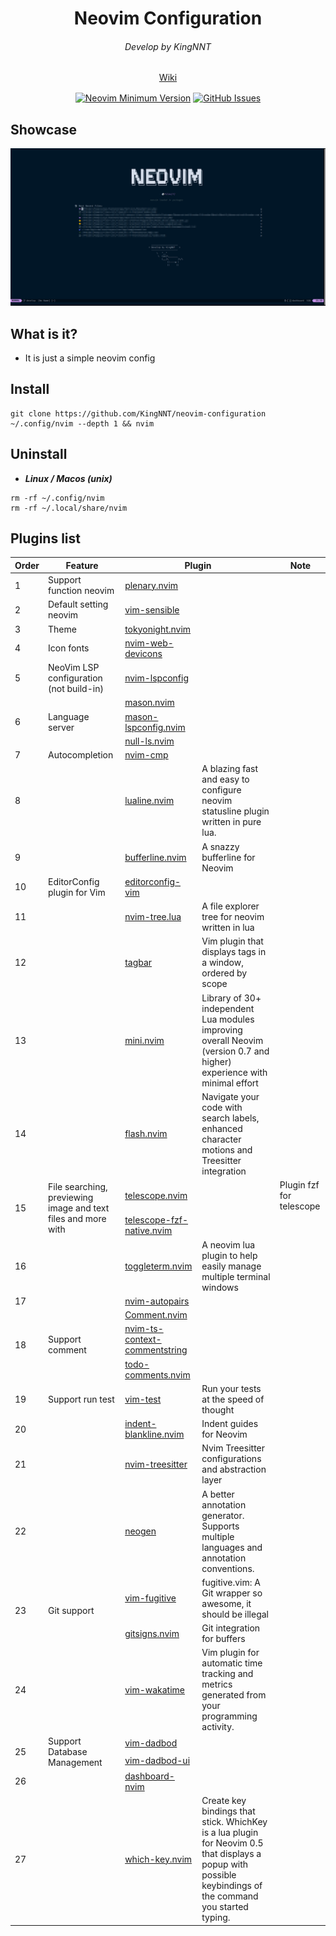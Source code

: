 <h1 align="center">Neovim Configuration</h1>

<div align="center">
  <h6 align="center">Develop by KingNNT</h6>
</div> 

<div align="center" style="margin-bottom: 16px">
	<a href="https://github.com/KingNNT/neovim-configuration/wiki">
    Wiki
  </a>
</div> 

<div align="center">

[![Neovim Minimum Version](https://img.shields.io/badge/Neovim-0.9.1-blueviolet.svg?style=flat-square&logo=Neovim&color=90E59A&logoColor=white)](https://github.com/neovim/neovim)
[![GitHub Issues](https://img.shields.io/github/issues/KingNNT/KingNNT.svg?style=flat-square&label=Issues&color=d77982)](https://github.com/KingNNT/neovim-configuration)
</div>

## Showcase

![neovim-dashboard-image](./images/neovim_1.png?raw=true)

## What is it?

- It is just a simple neovim config


## Install
```
git clone https://github.com/KingNNT/neovim-configuration ~/.config/nvim --depth 1 && nvim

```

## Uninstall

- ***Linux / Macos (unix)***

```
rm -rf ~/.config/nvim
rm -rf ~/.local/share/nvim

```


## Plugins list
<table>
  <thead>
    <tr>
      <th colspan="1">Order</th>
      <th colspan="1">Feature</th>
      <th colspan="2">Plugin</th>
      <th colspan="1">Note</th>
    </tr>
  </thead>
  <tbody>
    <tr>
      <td>1</td>
      <td>Support function neovim </td>
      <td>
        <a href="https://github.com/nvim-lua/plenary.nvim">plenary.nvim</a>
      </td>
      <td></td>
      <td></td>
    </tr>
    <tr>
      <td>2</td>
      <td>Default setting neovim</td>
      <td>
        <a href="https://github.com/tpope/vim-sensible">vim-sensible</a>
      </td>
      <td></td>
      <td></td>
    </tr>
    <tr>
      <td>3</td>
      <td>Theme</td>
      <td>
        <a href="https://github.com/folke/tokyonight.nvim">tokyonight.nvim</a>
      </td>
      <td></td>
      <td></td>
    </tr>
    <tr>
      <td>4</td>
      <td>Icon fonts</td>
      <td>
        <a href="https://github.com/nvim-tree/nvim-web-devicons"> nvim-web-devicons </a>
      </td>
      <td></td>
      <td></td>
    </tr>
    <tr>
      <td>5</td>
      <td>NeoVim LSP configuration (not build-in)</td>
      <td>
        <a href="https://github.com/neovim/nvim-lspconfig">nvim-lspconfig</a>
      </td>
      <td></td>
      <td></td>
    </tr>
    <tr>
      <td rowspan="3">6</td>
      <td rowspan="3">Language server</td>
      <td rowspan="1">
        <a href="https://github.com/williamboman/mason.nvim">mason.nvim</a>
      </td>
      <td></td>
      <td></td>
    </tr>
    </tr>
      <tr>
      <td>
        <a href="williamboman/mason-lspconfig.nvim">mason-lspconfig.nvim</a>
      </td>
      <td></td>
      <td></td>
    </tr>
    </tr>
      <tr>
      <td>
        <a href="jose-elias-alvarez/null-ls.nvim">null-ls.nvim</a>
      </td>
      <td></td>
      <td></td>
    </tr>
    <tr>
      <td>7</td>
      <td>Autocompletion</td>
      <td>
        <a href="https://github.com/hrsh7th/nvim-cmp">nvim-cmp</a>
      </td>
      <td></td>
      <td></td>
    </tr>
    <tr>
      <td>8</td>
      <td></td>
      <td>
        <a href="https://github.com/nvim-lualine/lualine.nvim">lualine.nvim</a>
      </td>
      <td>A blazing fast and easy to configure neovim statusline plugin written in pure lua.</td>
      <td></td>
    </tr>
    <tr>
      <td>9</td>
      <td></td>
      <td>
        <a href="https://github.com/akinsho/bufferline.nvim">bufferline.nvim</a>
      </td>
      <td>A snazzy bufferline for Neovim</td>
      <td></td>
    </tr>
    <tr>
      <td>10</td>
      <td>EditorConfig plugin for Vim</td>
      <td>
        <a href="https://github.com/editorconfig/editorconfig-vim">editorconfig-vim</a>
      </td>
      <td></td>
      <td></td>
    </tr>
    <tr>
      <td>11</td>
      <td></td>
      <td>
        <a href="https://github.com/nvim-tree/nvim-tree.lua">nvim-tree.lua</a>
      </td>
      <td>A file explorer tree for neovim written in lua</td>
      <td></td>
    </tr>
    <tr>
      <td>12</td>
      <td></td>
      <td>
        <a href="https://github.com/preservim/tagbar">tagbar</a>
      </td>
      <td>Vim plugin that displays tags in a window, ordered by scope</td>
      <td></td>
    </tr>
    <tr>
      <td>13</td>
      <td></td>
      <td>
        <a href="https://github.com/echasnovski/mini.nvim">mini.nvim</a>
      </td>
      <td>Library of 30+ independent Lua modules improving overall Neovim (version 0.7 and higher) experience with minimal effort</td>
      <td></td>
    </tr>
    <tr>
      <td>14</td>
      <td></td>
      <td>
        <a href="https://github.com/folke/flash.nvim">flash.nvim</a>
      </td>
      <td>Navigate your code with search labels, enhanced character motions and Treesitter integration</td>
      <td></td>
    </tr>
    <tr>
      <td rowspan="2">15</td>
      <td rowspan="2">File searching, previewing image and text files and more with</td>
      <td>
        <a href="https://github.com/nvim-telescope/telescope.nvim">telescope.nvim</a>
      </td>
      <td></td>
      <td>Plugin fzf for telescope</td>
    </tr>
    <tr>
      <td>
        <a href="https://github.com/nvim-telescope/telescope-fzf-native.nvim">telescope-fzf-native.nvim</a>
      </td>
      <td></td>
      <td></td>
    </tr>
    <tr>
      <td>16</td>
      <td></td>
      <td>
        <a href="https://github.com/akinsho/toggleterm.nvim">toggleterm.nvim</a>
      </td>
      <td>A neovim lua plugin to help easily manage multiple terminal windows</td>
      <td></td>
    </tr>
    <tr>
      <td>17</td>
      <td></td>
      <td>
        <a href="https://github.com/windwp/nvim-autopairs">nvim-autopairs</a>
      </td>
      <td></td>
      <td></td>
    </tr>
    </tr>
    <tr>
      <td rowspan="3">18</td>
      <td rowspan="3">Support comment</td>
      <td rowspan="1">
        <a href="https://github.com/numToStr/Comment.nvim">Comment.nvim</a>
      </td>
      <td></td>
      <td></td>
    </tr>
    <tr>
      <td>
        <a href="https://github.com/JoosepAlviste/nvim-ts-context-commentstring">nvim-ts-context-commentstring</a>
      </td>
      <td></td>
      <td></td>
    </tr>
    <tr>
      <td>
        <a href="folke/todo-comments.nvim">todo-comments.nvim</a>
      </td>
      <td></td>
      <td></td>
    </tr>
    <tr>
      <td>19</td>
      <td>Support run test</td>
      <td>
        <a href="https://github.com/vim-test/vim-test">vim-test</a>
      </td>
      <td>Run your tests at the speed of thought</td>
      <td></td>
    </tr>
    <tr>
      <td>20</td>
      <td></td>
      <td>
        <a href="https://github.com/lukas-reineke/indent-blankline.nvim">indent-blankline.nvim</a>
      </td>
      <td>Indent guides for Neovim</td>
      <td></td>
    </tr>
    <tr>
      <td>21</td>
      <td></td>
      <td>
        <a href="https://github.com/nvim-treesitter/nvim-treesitter">nvim-treesitter</a>
      </td>
      <td>Nvim Treesitter configurations and abstraction layer</td>
      <td></td>
    </tr>
    <tr>
      <td>22</td>
      <td></td>
      <td>
        <a href="https://github.com/danymat/neogen">neogen</a>
      </td>
      <td>A better annotation generator. Supports multiple languages and annotation conventions.</td>
      <td></td>
    </tr>
    <tr>
      <td rowspan="2">23</td>
      <td rowspan="2">Git support</td>
      <td rowspan="1">
        <a href="https://github.com/tpope/vim-fugitive">vim-fugitive</a>
      </td>
      <td>fugitive.vim: A Git wrapper so awesome, it should be illegal</td>
      <td></td>
    </tr>
    <tr>
      <td>
        <a href="https://github.com/lewis6991/gitsigns.nvim">gitsigns.nvim</a>
      </td>
      <td>Git integration for buffers</td>
      <td></td>
    </tr>
    <tr>
      <td>24</td>
      <td></td>
      <td>
        <a href="https://github.com/wakatime/vim-wakatime">vim-wakatime</a>
      </td>
      <td>Vim plugin for automatic time tracking and metrics generated from your programming activity.</td>
      <td></td>
    </tr>
    <tr>
      <td rowspan="2">25</td>
      <td rowspan="2">Support Database Management</td>
      <td rowspan="1">
        <a href="https://github.com/tpope/vim-dadbod">vim-dadbod</a>
      </td>
      <td></td>
      <td></td>
    </tr>
    <tr>
      <td>
        <a href="https://github.com/kristijanhusak/vim-dadbod-ui">vim-dadbod-ui</a>
      </td>
      <td></td>
      <td></td>
    </tr>
    <tr>
      <td>26</td>
      <td></td>
      <td>
        <a href="https://github.com/nvimdev/dashboard-nvim">dashboard-nvim</a>
      </td>
      <td></td>
      <td></td>
    </tr>
    <tr>
      <td>27</td>
      <td></td>
      <td>
        <a href="https://github.com/folke/which-key.nvim">which-key.nvim</a>
      </td>
      <td>Create key bindings that stick. WhichKey is a lua plugin for Neovim 0.5 that displays a popup with possible keybindings of the command you started typing.</td>
      <td></td>
    </tr>
  </tbody>
</table>